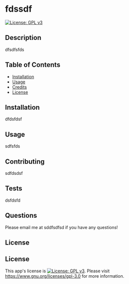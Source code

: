 # fdssdf
[![License: GPL v3](https://img.shields.io/badge/License-GPLv3-blue.svg)](https://www.gnu.org/licenses/gpl-3.0)
  ## Description
  dfsdfsfds
  ## Table of Contents
  
  - [Installation](#installation)
  - [Usage](#usage)
  - [Credits](#credits)
  - [License](#license)
  ## Installation
  dfdsfdsf
  ## Usage
  sdfsfds
  ## Contributing
  sdfdsdsf
  ## Tests
  dsfdsfd
  ## Questions
  Please email me at sddfsdfsd if you have any questions!
  ## License
## License
  This app's license is [![License: GPL v3](https://img.shields.io/badge/License-GPLv3-blue.svg)](https://www.gnu.org/licenses/gpl-3.0). Please visit https://www.gnu.org/licenses/gpl-3.0 for more information.
